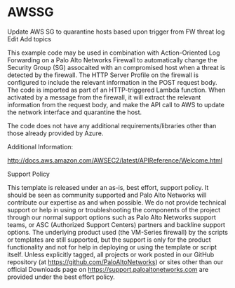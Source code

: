 # AWSSG
Update AWS SG to quarantine hosts based upon trigger from FW threat log Edit Add topics

This example code may be used in combination with Action-Oriented Log Forwarding on a Palo Alto Networks Firewall to automatically change the Security Group (SG) assocaited with an compromised host when a threat is detected by the firewall. The HTTP Server Profile on the firewall is configured to include the relevant information in the POST request body. The code is imported as part of an HTTP-triggered Lambda function. When activated by a message from the firewall, it will extract the relevant information from the request body, and make the API call to AWS to update the network interface and quarantine the host.

The code does not have any additional requirements/libraries other than those already provided by Azure.

Additional Information:

http://docs.aws.amazon.com/AWSEC2/latest/APIReference/Welcome.html

Support Policy

This template is released under an as-is, best effort, support policy. It should be seen as community supported and Palo Alto Networks will contribute our expertise as and when possible. We do not provide technical support or help in using or troubleshooting the components of the project through our normal support options such as Palo Alto Networks support teams, or ASC (Authorized Support Centers) partners and backline support options. The underlying product used (the VM-Series firewall) by the scripts or templates are still supported, but the support is only for the product functionality and not for help in deploying or using the template or script itself. Unless explicitly tagged, all projects or work posted in our GitHub repository (at https://github.com/PaloAltoNetworks) or sites other than our official Downloads page on https://support.paloaltonetworks.com are provided under the best effort policy.
